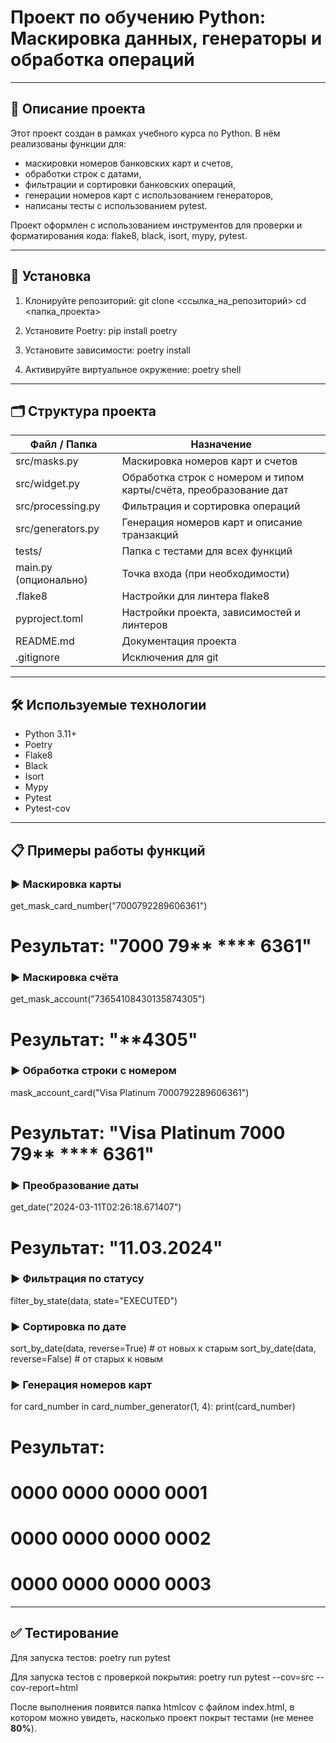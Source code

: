 # Проект по обучению Python: Маскировка данных, генераторы и обработка операций

---

## 📌 Описание проекта

Этот проект создан в рамках учебного курса по Python. В нём реализованы функции для:

- маскировки номеров банковских карт и счетов,
- обработки строк с датами,
- фильтрации и сортировки банковских операций,
- генерации номеров карт с использованием генераторов,
- написаны тесты с использованием pytest.

Проект оформлен с использованием инструментов для проверки и форматирования кода: flake8, black, isort, mypy, pytest.

---

## 🚀 Установка

1. Клонируйте репозиторий:
git clone <ссылка_на_репозиторий>
cd <папка_проекта>

2. Установите Poetry:
pip install poetry

3. Установите зависимости:
poetry install

4. Активируйте виртуальное окружение:
poetry shell

---

## 🗂 Структура проекта

| Файл / Папка             | Назначение                                                       |
|--------------------------|------------------------------------------------------------------|
| src/masks.py           | Маскировка номеров карт и счетов                                |
| src/widget.py          | Обработка строк с номером и типом карты/счёта, преобразование дат |
| src/processing.py      | Фильтрация и сортировка операций                                |
| src/generators.py      | Генерация номеров карт и описание транзакций                    |
| tests/                 | Папка с тестами для всех функций                               |
| main.py (опционально)  | Точка входа (при необходимости)                                 |
| .flake8                | Настройки для линтера flake8                                   |
| pyproject.toml         | Настройки проекта, зависимостей и линтеров                     |
| README.md              | Документация проекта                                            |
| .gitignore             | Исключения для git                                              |

---

## 🛠 Используемые технологии

- Python 3.11+
- Poetry
- Flake8
- Black
- Isort
- Mypy
- Pytest
- Pytest-cov

---

## 📋 Примеры работы функций

### ▶️ Маскировка карты
get_mask_card_number("7000792289606361")
# Результат: "7000 79** **** 6361"

### ▶️ Маскировка счёта
get_mask_account("73654108430135874305")
# Результат: "**4305"

### ▶️ Обработка строки с номером
mask_account_card("Visa Platinum 7000792289606361")
# Результат: "Visa Platinum 7000 79** **** 6361"

### ▶️ Преобразование даты
get_date("2024-03-11T02:26:18.671407")
# Результат: "11.03.2024"

### ▶️ Фильтрация по статусу
filter_by_state(data, state="EXECUTED")

### ▶️ Сортировка по дате
sort_by_date(data, reverse=True)  # от новых к старым
sort_by_date(data, reverse=False) # от старых к новым

### ▶️ Генерация номеров карт
for card_number in card_number_generator(1, 4):
    print(card_number)

# Результат:
# 0000 0000 0000 0001
# 0000 0000 0000 0002
# 0000 0000 0000 0003

---

## ✅ Тестирование

Для запуска тестов:
poetry run pytest

Для запуска тестов с проверкой покрытия:
poetry run pytest --cov=src --cov-report=html

После выполнения появится папка htmlcov с файлом index.html, в котором можно увидеть, насколько проект покрыт тестами (не менее **80%**).